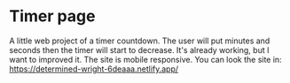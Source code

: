 # Timer page
A little web project of a timer countdown. The user will put minutes and seconds then the timer will start to decrease. It's already working, but I want to improved it. 
The site is mobile responsive. 
You can look the site in: https://determined-wright-6deaaa.netlify.app/
